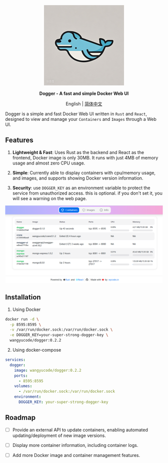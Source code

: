 <div align="center">
  <img src="logo.jpg" width=256></img>
  <p><strong>Dogger - A fast and simple Docker Web UI</strong></p>
  
  English | [简体中文](README.ZH-CN.md)
  
</div>

Dogger is a simple and fast Docker Web UI written in `Rust` and `React`, designed to view and manage your `Containers` and `Images` through a Web UI.

## Features

1. **Lightweight & Fast**: Uses Rust as the backend and React as the frontend, Docker image is only 30MB. It runs with just 4MB of memory usage and almost zero CPU usage.

2. **Simple**: Currently able to display containers with cpu/memory usage, and images, and supports showing Docker version information.

3. **Security**: use `DOGGER_KEY` as an environment variable to protect the service from unauthorized access. this is optional. if you don't set it, you will see a warning on the web page.

![screenshot](/screenshot/1.png)

## Installation

1. Using Docker

```bash
docker run -d \
  -p 8595:8595 \
  -v /var/run/docker.sock:/var/run/docker.sock \
  -e DOGGER_KEY=your-super-strong-dogger-key \
  wangyucode/dogger:0.2.2
```

2. Using docker-compose

```yaml
services:
  dogger:
    image: wangyucode/dogger:0.2.2
    ports:
      - 8595:8595
    volumes:
      - /var/run/docker.sock:/var/run/docker.sock
    environment:
      DOGGER_KEY: your-super-strong-dogger-key
```

## Roadmap

- [ ] Provide an external API to update containers, enabling automated updating/deployment of new image versions.

- [ ] Display more container information, including container logs.

- [ ] Add more Docker image and container management features.
